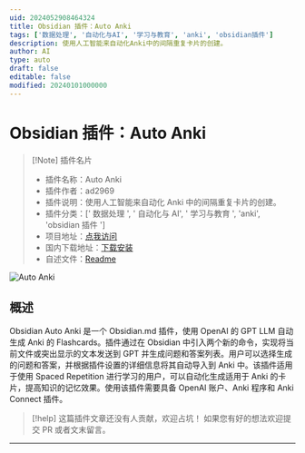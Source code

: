 ```yaml
---
uid: 2024052908464324
title: Obsidian 插件：Auto Anki
tags: ['数据处理', '自动化与AI', '学习与教育', 'anki', 'obsidian插件']
description: 使用人工智能来自动化Anki中的间隔重复卡片的创建。
author: AI
type: auto
draft: false
editable: false
modified: 20240101000000
---
```


# Obsidian 插件：Auto Anki

> [!Note] 插件名片
> - 插件名称：Auto Anki
> - 插件作者：ad2969
> - 插件说明：使用人工智能来自动化 Anki 中的间隔重复卡片的创建。
> - 插件分类：[' 数据处理 ', ' 自动化与 AI', ' 学习与教育 ', 'anki', 'obsidian 插件 ']
> - 项目地址：[点我访问](https://github.com/ad2969/obsidian-auto-anki)
> - 国内下载地址：[下载安装](https://pkmer.cn/products/plugin/pluginMarket/?auto-anki)
> - 自述文件：[Readme](https://ghproxy.net/https://raw.githubusercontent.com/ad2969/obsidian-auto-anki/master/README.md)

![Auto Anki](https://cdn.pkmer.cn/covers/auto-anki.png!pkmer)

## 概述

Obsidian Auto Anki 是一个 Obsidian.md 插件，使用 OpenAI 的 GPT LLM 自动生成 Anki 的 Flashcards。插件通过在 Obsidian 中引入两个新的命令，实现将当前文件或突出显示的文本发送到 GPT 并生成问题和答案列表。用户可以选择生成的问题和答案，并根据插件设置的详细信息将其自动导入到 Anki 中。该插件适用于使用 Spaced Repetition 进行学习的用户，可以自动化生成适用于 Anki 的卡片，提高知识的记忆效果。使用该插件需要具备 OpenAI 账户、Anki 程序和 Anki Connect 插件。

> [!help]
> 这篇插件文章还没有人贡献，欢迎占坑！
> 如果您有好的想法欢迎提交 PR 或者文末留言。

---



